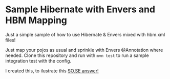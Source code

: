 Sample Hibernate with Envers and HBM Mapping
===========================
Just a simple sample of how to use Hibernate & Envers mixed with hbm.xml files!

Just map your pojos as usual and sprinkle with Envers @Annotation where needed.
Clone this repository and run with `mvn test` to run a sample integration test with the config.

I created this, to ilustrate this [SO.SE answer!](http://stackoverflow.com/questions/27572785/does-hibernare-envers-support-model-classes-that-use-mappings/27573014#27573014)
